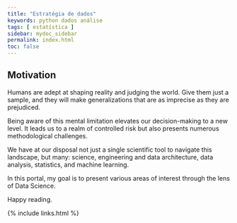 ```yaml
---
title: "Estratégia de dados"
keywords: python dados análise
tags: [ estatística ]
sidebar: mydoc_sidebar
permalink: index.html
toc: false
---
```


## Motivation

Humans are adept at shaping reality and judging the world. Give them just a sample, and they will make generalizations that are as imprecise as they are prejudiced.

Being aware of this mental limitation elevates our decision-making to a new level. It leads us to a realm of controlled risk but also presents numerous methodological challenges.

We have at our disposal not just a single scientific tool to navigate this landscape, but many: science, engineering and data architecture, data analysis, statistics, and machine learning.

In this portal, my goal is to present various areas of interest through the lens of Data Science.

Happy reading.

{% include links.html %}
